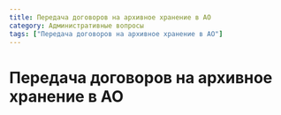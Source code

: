 ```yaml
---
title: Передача договоров на архивное хранение в АО
category: Административные вопросы
tags: ["Передача договоров на архивное хранение в АО"]
---
```


# Передача договоров на архивное хранение в АО
